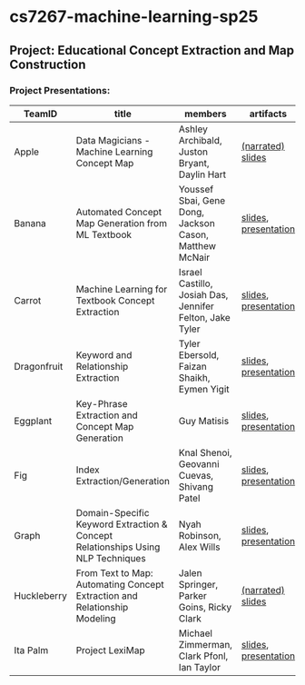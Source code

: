 # cs7267-machine-learning-sp25

## Project: Educational Concept Extraction and Map Construction

### Project Presentations:

| TeamID      | title                                                                           | members                                                  | artifacts                                                                                                  |
|-------------|---------------------------------------------------------------------------------|----------------------------------------------------------|------------------------------------------------------------------------------------------------------------|
| Apple       | Data Magicians - Machine Learning Concept Map                                   | Ashley Archibald, Juston Bryant, Daylin Hart             | <a href="https://tinyurl.com/2casnwxm">(narrated) slides</a>                                               |
| Banana      | Automated Concept Map Generation from ML Textbook                               | Youssef Sbai, Gene Dong, Jackson Cason, Matthew McNair   | <a href="https://tinyurl.com/259zymeq">slides</a>, <a href="https://youtu.be/xAnXqaL0sSM">presentation</a> |
| Carrot      | Machine Learning for Textbook Concept Extraction                                | Israel Castillo, Josiah Das, Jennifer Felton, Jake Tyler | <a href="https://tinyurl.com/29wofve2">slides</a>, <a href="">presentation</a>                             |
| Dragonfruit | Keyword and Relationship Extraction                                             | Tyler Ebersold, Faizan Shaikh, Eymen Yigit               | <a href="https://tinyurl.com/29jsl6xc">slides</a>, <a href="https://tinyurl.com/273ocpwo">presentation</a> |
| Eggplant    | Key-Phrase Extraction and Concept Map Generation                                | Guy Matisis                                              | <a href="https://tinyurl.com/26xfw2cs">slides</a>, <a href="https://tinyurl.com/29zx9v7l">presentation</a> |
| Fig         | Index Extraction/Generation                                                     | Knal Shenoi, Geovanni Cuevas, Shivang Patel              | <a href="https://tinyurl.com/29et2dxs">slides</a>, <a href="https://youtu.be/2wFu28zkEXk">presentation</a> |
| Graph       | Domain-Specific Keyword Extraction & Concept Relationships Using NLP Techniques | Nyah Robinson, Alex Wills                                | <a href="https://tinyurl.com/2yf6xymz">slides</a>, <a href="https://tinyurl.com/29cvmye6">presentation</a>                                                    |
| Huckleberry | From Text to Map: Automating Concept Extraction and Relationship Modeling       | Jalen Springer, Parker Goins, Ricky Clark                | <a href="https://tinyurl.com/29xueonr">(narrated) slides</a>                                               |
| Ita Palm    | Project LexiMap                                                                 | Michael Zimmerman, Clark Pfonl, Ian Taylor               | <a href="https://tinyurl.com/2c32dr5y">slides</a>, <a href="https://tinyurl.com/2byfg7xd">presentation</a> |


